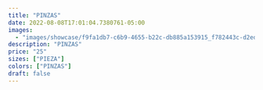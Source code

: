```yaml
---
title: "PINZAS"
date: 2022-08-08T17:01:04.7380761-05:00
images:
  - "images/showcase/f9fa1db7-c6b9-4655-b22c-db885a153915_f782443c-d2ed-42cb-a868-b356d47e18e4.webp"
description: "PINZAS"
price: "25"
sizes: ["PIEZA"]
colors: ["PINZAS"]
draft: false
---
```

